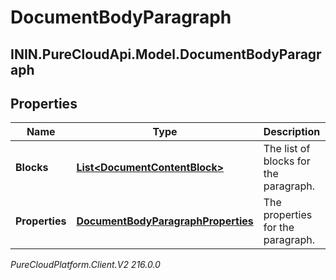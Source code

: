 # DocumentBodyParagraph

## ININ.PureCloudApi.Model.DocumentBodyParagraph

## Properties

|Name | Type | Description | Notes|
|------------ | ------------- | ------------- | -------------|
| **Blocks** | [**List&lt;DocumentContentBlock&gt;**](DocumentContentBlock) | The list of blocks for the paragraph. | |
| **Properties** | [**DocumentBodyParagraphProperties**](DocumentBodyParagraphProperties) | The properties for the paragraph. | [optional] |



_PureCloudPlatform.Client.V2 216.0.0_
